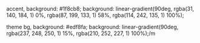 accent,
background: #1f8cb8;
background: linear-gradient(90deg, rgba(31, 140, 184, 1) 0%, rgba(87, 199, 133, 1) 58%, rgba(114, 242, 135, 1) 100%);

theme bg,
background: #edf8fa;
background: linear-gradient(90deg, rgba(237, 248, 250, 1) 15%, rgba(210, 252, 227, 1) 100%);/m